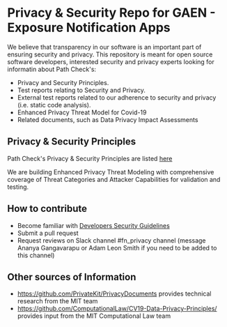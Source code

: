 # Privacy & Security Repo for GAEN - Exposure Notification Apps 

We believe that transparency in our software is an important part of ensuring security and privacy. This repository is meant for open source software developers, interested security and privacy experts looking for informatin about Path Check's:

* Privacy and Security Principles.  
* Test reports relating to Security and Privacy.
* External test reports related to our adherence to security and privacy (i.e. static code analysis).
* Enhanced Privacy Threat Model for Covid-19
* Related documents, such as Data Privacy Impact Assessments

## Privacy & Security Principles

Path Check's Privacy & Security Principles are listed [here](https://github.com/Path-Check/privacy-security-GAEN/blob/master/principles/1_Privacy.md)

We are building Enhanced Privacy Threat Modeling with comprehensive coverage of Threat Categories and Attacker Capabilities for validation and testing. 

## How to contribute
* Become familiar with [Developers Security Guidelines](https://github.com/Path-Check/privacy-security-GAEN/blob/master/developers_security_guidlines/README.md)
* Submit a pull request
* Request reviews on Slack channel #fn_privacy channel (message Ananya Gangavarapu or Adam Leon Smith if you need to be added to this channel)

## Other sources of Information

* https://github.com/PrivateKit/PrivacyDocuments provides technical research from the MIT team
* https://github.com/ComputationalLaw/CV19-Data-Privacy-Principles/ provides input from the MIT Computational Law team
